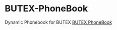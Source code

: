# BUTEX-PhoneBook
Dynamic Phonebook for BUTEX
<a href="https://triptoafsin.github.io/BUTEX-PhoneBook/">BUTEX PhoneBook</a>
